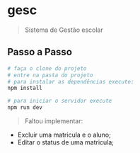 # gesc

> Sistema de Gestão escolar

## Passo a Passo

``` bash
# faça o clone do projeto
# entre na pasta do projeto
# para instalar as dependências execute:
npm install

# para iniciar o servidor execute
npm run dev

```

> Faltou implementar:
- Excluir uma matricula e o aluno;
- Editar o status de uma matricula;

